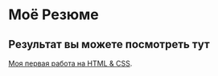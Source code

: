 # Моё Резюме

## Результат вы можете посмотреть тут 

[Моя первая работа на HTML & CSS](https://vlados591.github.io/resume/).
